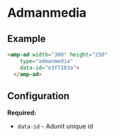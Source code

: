 <!---
Copyright 2016 The AMP HTML Authors. All Rights Reserved.

Licensed under the Apache License, Version 2.0 (the "License");
you may not use this file except in compliance with the License.
You may obtain a copy of the License at

      http://www.apache.org/licenses/LICENSE-2.0

Unless required by applicable law or agreed to in writing, software
distributed under the License is distributed on an "AS-IS" BASIS,
WITHOUT WARRANTIES OR CONDITIONS OF ANY KIND, either express or implied.
See the License for the specific language governing permissions and
limitations under the License.
-->

# Admanmedia

## Example

```html
<amp-ad width="300" height="250"
    type="admanmedia"
    data-id="e3f7103a">
  </amp-ad>
```

## Configuration

__Required:__

- `data-id` - Adunit unique id
